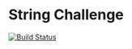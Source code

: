 # String Challenge

[![Build Status](https://travis-ci.org/crerwin/stringchallenge.svg?branch=master)](https://travis-ci.org/crerwin/stringchallenge)
